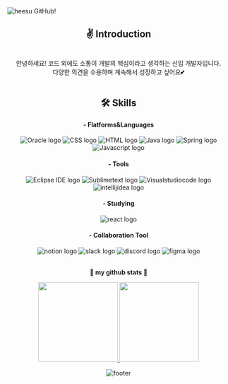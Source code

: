 
  <img src="https://capsule-render.vercel.app/api?type=wave&color=FFCFDA&height=300&section=header&text=heesu's%20GitHub!&fontSize=70&fontColor=828282" alt="heesu GitHub!"/>


<div align=center>
  <h2><b> ✌ Introduction </b></h2> <br>
  안녕하세요! 코드 외에도 소통이 개발의 핵심이라고 생각하는 신입 개발자입니다. <br>
  다양한 의견을 수용하며 계속해서 성장하고 싶어요💕
</div>  
<br>
<div align="center">
  <h2><b>🛠 Skills</b></h2>
  <h4>- Flatforms&Languages</h4>
</div>

<div align=center>
  <img src="https://img.shields.io/badge/Oracle-F80000?style=flat&logo=oracle&logoColor=white" alt="Oracle logo"/>
  <img src="https://img.shields.io/badge/CSS3-1572B6?style=flat&logo=css3&logoColor=white" alt="CSS logo"/>
  <img src="https://img.shields.io/badge/HTML5-E34F26?style=flat&logo=html5&logoColor=white" alt="HTML logo"/>
  <img src="https://img.shields.io/badge/Java-E34F26?style=flat&logo=java&logoColor=white" alt="Java logo"/>
  <img src="https://img.shields.io/badge/Spring-6DB33F?style=flat&logo=spring&logoColor=white" alt="Spring logo"/>
  <img src="https://img.shields.io/badge/Javascript-F7DF1E?style=flat&logo=javascript&logoColor=white" alt="Javascript logo"/>
</div>
<div align=center>
  <h4>- Tools</h4>
</div>
<div align=center>
<img src="https://img.shields.io/badge/Eclipse IDE-2C2255?style=flat&logo=Eclipse IDE&logoColor=white" alt="Eclipse IDE logo"/>
<img src="https://img.shields.io/badge/Sublimetext-FF9800?style=flat&logo=sublimetext&logoColor=white" alt="Sublimetext logo"/>
<img src="https://img.shields.io/badge/Visualstudiocode-007ACC?style=flat&logo=visualstudiocode&logoColor=white" alt="Visualstudiocode logo"/>
<img src="https://img.shields.io/badge/Intellijidea-000000?style=flat&logo=intellijidea&logoColor=white" alt="intellijidea logo"/>
</div>
<div align=center>
  <h4>- Studying</h4>
</div>
<div align=center>
  <img src="https://img.shields.io/badge/React-61DAFB?style=flat&logo=react&logoColor=white" alt="react logo"/>
</div>
<div align=center>
  <h4>- Collaboration Tool</h4>
</div>
<div align=center>
  <img src="https://img.shields.io/badge/Notion-000000?style=flat&logo=notion&logoColor=white" alt="notion logo"/>
  <img src="https://img.shields.io/badge/Slack-4A154B?style=flat&logo=slack&logoColor=white" alt="slack logo"/>
  <img src="https://img.shields.io/badge/Discord-5865F2?style=flat&logo=discord&logoColor=white" alt="discord logo"/>
  <img src="https://img.shields.io/badge/Figma-F24E1E?style=flat&logo=figma&logoColor=white" alt="figma logo"/>
</div>
<br>

<!-- <p align="center">
  <img src="https://github-readme-stats.vercel.app/api?username=heesus2&show_icons=true&theme=dracula" alt="heesus2's GitHub stats">
</p> -->

<div align="center">
	<p><b>📌 my github stats 📌</b></p>
	<a href="https://github.com/heesus2/">
  <img height="180em" src="https://github-readme-stats-eight-theta.vercel.app/api?username=heesus2&show_icons=true&theme=default&hide_border=true&bg_color=20232a&icon_color=f9f586&text_color=f9f586&title_color=96fbc4&include_all_commits=true&count_private=true"/> 
<img height="180em" src="https://github-readme-stats-eight-theta.vercel.app/api/top-langs/?username=heesus2&layout=compact&langs_count=8&theme=default&hide_border=true&bg_color=20232a&icon_color=f9f586&text_color=f9f586&title_color=96fbc4"/>
</a>

![footer](https://capsule-render.vercel.app/api?type=waving&color=FFCFDA&height=200&section=footer)


